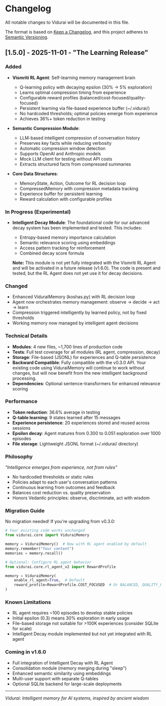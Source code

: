 # Changelog

All notable changes to Vidurai will be documented in this file.

The format is based on [Keep a Changelog](https://keepachangelog.com/en/1.0.0/),
and this project adheres to [Semantic Versioning](https://semver.org/spec/v2.0.0.html).

## [1.5.0] - 2025-11-01 - "The Learning Release"

### Added

- **Vismriti RL Agent**: Self-learning memory management brain
  - Q-learning policy with decaying epsilon (30% → 5% exploration)
  - Learns optimal compression timing from experience
  - Configurable reward profiles (balanced/cost-focused/quality-focused)
  - Persistent learning via file-based experience buffer (~/.vidurai/)
  - No hardcoded thresholds; optimal policies emerge from experience
  - Achieves 36%+ token reduction in testing

- **Semantic Compression Module**:
  - LLM-based intelligent compression of conversation history
  - Preserves key facts while reducing verbosity
  - Automatic compression window detection
  - Supports OpenAI and Anthropic models
  - Mock LLM client for testing without API costs
  - Extracts structured facts from compressed summaries

- **Core Data Structures**:
  - MemoryState, Action, Outcome for RL decision loop
  - CompressedMemory with compression metadata tracking
  - Experience buffer for persistent learning
  - Reward calculation with configurable profiles

### In Progress (Experimental)

- **Intelligent Decay Module**: The foundational code for our advanced decay system has been implemented and tested. This includes:
  - Entropy-based memory importance calculation
  - Semantic relevance scoring using embeddings
  - Access pattern tracking for reinforcement
  - Combined decay score formula
  
  **Note:** This module is not yet fully integrated with the Vismriti RL Agent and will be activated in a future release (v1.6.0). The code is present and tested, but the RL Agent does not yet use it for decay decisions.

### Changed

- Enhanced ViduraiMemory (koshas.py) with RL decision loop
- Agent now orchestrates memory management: observe → decide → act → learn
- Compression triggered intelligently by learned policy, not by fixed thresholds
- Working memory now managed by intelligent agent decisions

### Technical Details

- **Modules**: 4 new files, ~1,700 lines of production code
- **Tests**: Full test coverage for all modules (RL agent, compression, decay)
- **Storage**: File-based (JSONL) for experiences and Q-table persistence
- **Backward Compatible**: Fully compatible with the v0.3.0 API. Your existing code using ViduraiMemory will continue to work without changes, but will now benefit from the new intelligent background processing.
- **Dependencies**: Optional sentence-transformers for enhanced relevance scoring

### Performance

- **Token reduction**: 36.6% average in testing
- **Q-table learning**: 9 states learned after 15 messages
- **Experience persistence**: 20 experiences stored and reused across sessions
- **Epsilon decay**: Agent matures from 0.300 to 0.051 exploration over 1000 episodes
- **File storage**: Lightweight JSONL format (~/.vidurai/ directory)

### Philosophy

*"Intelligence emerges from experience, not from rules"*

- No hardcoded thresholds or static rules
- Policies adapt to each user's conversation patterns
- Continuous learning from outcomes and feedback
- Balances cost reduction vs. quality preservation
- Honors Vedantic principles: observe, discriminate, act with wisdom

### Migration Guide

No migration needed! If you're upgrading from v0.3.0:
```python
# Your existing code works unchanged
from vidurai.core import ViduraiMemory

memory = ViduraiMemory()  # Now with RL agent enabled by default
memory.remember("Your content")
memories = memory.recall()

# Optional: Configure RL agent behavior
from vidurai.core.rl_agent_v2 import RewardProfile

memory = ViduraiMemory(
    enable_rl_agent=True,  # Default
    reward_profile=RewardProfile.COST_FOCUSED  # Or BALANCED, QUALITY_FOCUSED
)
```

### Known Limitations

- RL agent requires ~100 episodes to develop stable policies
- Initial epsilon (0.3) means 30% exploration in early usage
- File-based storage not suitable for >100K experiences (consider SQLite for scale)
- Intelligent Decay module implemented but not yet integrated with RL agent

### Coming in v1.6.0

- Full integration of Intelligent Decay with RL Agent
- Consolidation module (memory merging during "sleep")
- Enhanced semantic similarity using embeddings
- Multi-user support with separate Q-tables
- Optional SQLite backend for large-scale deployments


---

*Vidurai: Intelligent memory for AI systems, inspired by ancient wisdom*